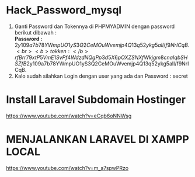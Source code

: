 # Hack_Password_mysql
1. Ganti Password dan Tokennya di PHPMYADMIN dengan password berikut dibawah :
      <br><b>Password :</b> $2y$10$9a7b78YWmpUO1yS3Q2CeMOuWvemjp4Q13q52ykg5alI/f9NrICqB.
      <br><b>tokken   :</b> rfBrr79xtP5VmE1SvPf4WdzdNQgPp3d5X6pOXZSNXfWkjgm8cnaIqbSHSZfB$2y$10$9a7b78YWmpUO1yS3Q2CeMOuWvemjp4Q13q52ykg5alI/f9NrICqB.
2. Kalo sudah silahkan Login dengan user yang ada dan Password : secret

# Install Laravel Subdomain Hostinger
https://www.youtube.com/watch?v=eCqb6oNNWsg

# MENJALANKAN LARAVEL DI XAMPP LOCAL
https://www.youtube.com/watch?v=m_a7spwPRzo
